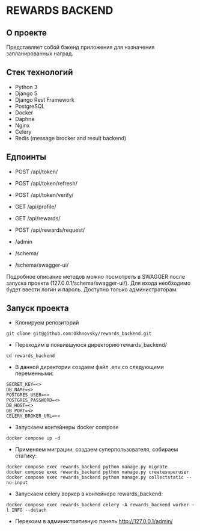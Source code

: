 # REWARDS BACKEND

## О проекте

Представляет собой бэкенд приложения для назначения запланированных наград.


## Стек технологий
- Python 3
- Django 5
- Django Rest Framework
- PostgreSQL
- Docker
- Daphne
- Nginx
- Celery
- Redis (message brocker and result backend)


## Едпоинты
- POST /api/token/
- POST /api/token/refresh/
- POST /api/token/verify/
- GET /api/profile/
- GET /api/rewards/
- POST /api/rewards/request/

- /admin
- /schema/
- /schema/swagger-ui/

Подробное описание методов можно посмотреть в SWAGGER после запуска проекта (127.0.0.1/schema/swagger-ui/). Для входа необходимо будет ввести логин и пароль. Доступно только администраторам.

## Запуск проекта
- Клонируем репозиторий
```
git clone git@github.com:Okhnovsky/rewards_backend.git
```
- Переходим в появившуюся директорию rewards_backend/
```
cd rewards_backend
```
- В данной директории создаем файл .env со следующими переменными:
```
SECRET_KEY=<>
DB_NAME=<>
POSTGRES_USER=<>
POSTGRES_PASSWORD=<>
DB_HOST=<>
DB_PORT=<>
CELERY_BROKER_URL=<>
```
- Запускаем контейнеры docker compose
```
docker compose up -d
```
- Применяем миграции, создаем суперпользователя, собираем статику:
```
docker compose exec rewards_backend python manage.py migrate
docker compose exec rewards_backend python manage.py createsuperuser
docker compose exec rewards_backend python manage.py collectstatic --no-input
```
- Запускаем celery воркер в контейнере rewards_backend:
```
docker compose exec rewards_backend celery -A rewards_backend worker -l INFO --detach
```
- Перехоим в административную панель http://127.0.0.1/admin/
